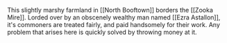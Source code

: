 This slightly marshy farmland in [[North Booftown]] borders the [[Zooka Mire]]. Lorded over by an obscenely wealthy man named [[Ezra Astallon]], it's commoners are treated fairly, and paid handsomely for their work. Any problem that arises here is quickly solved by throwing money at it.